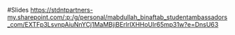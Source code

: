 #Slides
https://stdntpartners-my.sharepoint.com/:p:/g/personal/mabdullah_binaftab_studentambassadors_com/EXTFp3LsvnpAiuNnYCj1MaMBjiBErlrlXHHoUlr65mp31w?e=DnsU63
